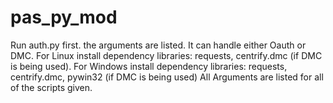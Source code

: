 # pas_py_mod
Run auth.py first. the arguments are listed. It can handle either Oauth or DMC.
For Linux install dependency libraries: requests, centrify.dmc (if DMC is being used).
For Windows install dependency libraries: requests, centrify.dmc, pywin32 (if DMC is being used)
All Arguments are listed for all of the scripts given.